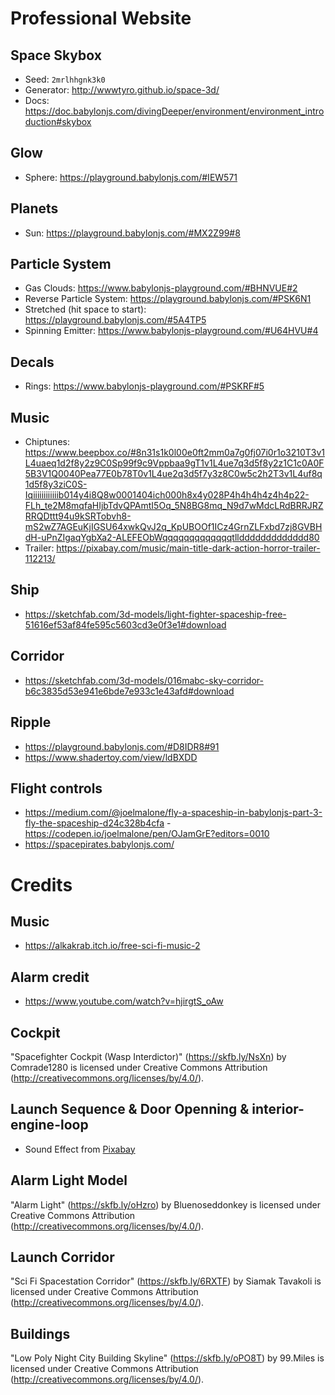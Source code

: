 # Professional Website

## Space Skybox

-   Seed: `2mrlhhgnk3k0`
-   Generator: http://wwwtyro.github.io/space-3d/
-   Docs: https://doc.babylonjs.com/divingDeeper/environment/environment_introduction#skybox

## Glow

-   Sphere: https://playground.babylonjs.com/#IEW571

## Planets

-   Sun: https://playground.babylonjs.com/#MX2Z99#8

## Particle System

-   Gas Clouds: https://www.babylonjs-playground.com/#BHNVUE#2
-   Reverse Particle System: https://playground.babylonjs.com/#PSK6N1
-   Stretched (hit space to start): https://playground.babylonjs.com/#5A4TP5
-   Spinning Emitter: https://www.babylonjs-playground.com/#U64HVU#4

## Decals

-   Rings: https://www.babylonjs-playground.com/#PSKRF#5

## Music

-   Chiptunes: https://www.beepbox.co/#8n31s1k0l00e0ft2mm0a7g0fj07i0r1o3210T3v1L4uaeq1d2f8y2z9C0Sp99f9c9Vppbaa9gT1v1L4ue7q3d5f8y2z1C1c0A0F5B3V1Q0040Pea77E0b78T0v1L4ue2q3d5f7y3z8C0w5c2h2T3v1L4uf8q1d5f8y3ziC0S-Iqiiiiiiiiiiiib014y4i8Q8w0001404ich000h8x4y028P4h4h4h4z4h4p22-FLh_te2M8mqfaHIjbTdvQPAmtI5Oq_5N8BG8mq_N9d7wMdcLRdBRRJRZRRQDttt94u9kSRTobvh8-mS2wZ7AGEuKjIGSU64xwkQvJ2q_KpUBOOf1ICz4GrnZLFxbd7zj8GVBHdH-uPnZIgaqYgbXa2-ALEFEObWqqqqqqqqqqqqqtllddddddddddddd80
-   Trailer: https://pixabay.com/music/main-title-dark-action-horror-trailer-112213/

## Ship

-   https://sketchfab.com/3d-models/light-fighter-spaceship-free-51616ef53af84fe595c5603cd3e0f3e1#download

## Corridor

-   https://sketchfab.com/3d-models/016mabc-sky-corridor-b6c3835d53e941e6bde7e933c1e43afd#download

## Ripple

-   https://playground.babylonjs.com/#D8IDR8#91
-   https://www.shadertoy.com/view/ldBXDD

## Flight controls

-   https://medium.com/@joelmalone/fly-a-spaceship-in-babylonjs-part-3-fly-the-spaceship-d24c328b4cfa -https://codepen.io/joelmalone/pen/OJamGrE?editors=0010
-   https://spacepirates.babylonjs.com/

# Credits

## Music

-   https://alkakrab.itch.io/free-sci-fi-music-2

## Alarm credit

-   https://www.youtube.com/watch?v=hjirgtS_oAw

## Cockpit

"Spacefighter Cockpit (Wasp Interdictor)" (https://skfb.ly/NsXn) by Comrade1280 is licensed under Creative Commons Attribution (http://creativecommons.org/licenses/by/4.0/).

## Launch Sequence & Door Openning & interior-engine-loop

-   Sound Effect from <a href="https://pixabay.com/?utm_source=link-attribution&utm_medium=referral&utm_campaign=music&utm_content=81945">Pixabay</a>

## Alarm Light Model

"Alarm Light" (https://skfb.ly/oHzro) by Bluenoseddonkey is licensed under Creative Commons Attribution (http://creativecommons.org/licenses/by/4.0/).

## Launch Corridor

"Sci Fi Spacestation Corridor" (https://skfb.ly/6RXTF) by Siamak Tavakoli is licensed under Creative Commons Attribution (http://creativecommons.org/licenses/by/4.0/).

## Buildings

"Low Poly Night City Building Skyline" (https://skfb.ly/oPO8T) by 99.Miles is licensed under Creative Commons Attribution (http://creativecommons.org/licenses/by/4.0/).
